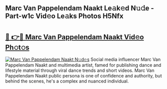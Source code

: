 ## Marc Van Pappelendam Naakt Le𝚊k𝚎d N𝚞𝚍e - Part-w1c Vid𝚎o Le𝚊ks Photos H5Nfx

# <h2><a href="http://fb3reli.evod.top/?m=Marc+Van+Pappelendam+Naakt">🔗 👉🔴 Marc Van Pappelendam Naakt Vid𝚎o Ph𝚘t𝚘s</a></h2>

[![Marc Van Pappelendam Naakt N𝚞d𝚎s](https://i.imgur.com/8V9OHl7.gif)](http://fb3reli.evod.top/?m=Marc+Van+Pappelendam+Naakt)
Social media influencer Marc Van Pappelendam Naakt and multimedia artist, famed for publishing dance and lifestyle material through viral dance trends and short videos. Marc Van Pappelendam Naakt public persona is one of confidence and authority, but behind the scenes, he's a complex and nuanced individual. 
